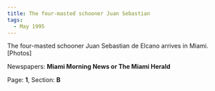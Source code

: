 ```yaml
---  
title: The four-masted schooner Juan Sebastian  
tags:  
  - May 1995  
---  
```

  
The four-masted schooner Juan Sebastian de Elcano arrives in Miami. [Photos]  
  
Newspapers: **Miami Morning News or The Miami Herald**  
  
Page: **1**, Section: **B** 
